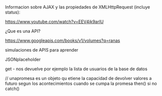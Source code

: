 Informacion sobre AJAX y las propiedades de XMLHttpRequest (incluye status):

https://www.youtube.com/watch?v=EEV4ik9arIU


¿Que es una API?

https://www.googleapis.com/books/v1/volumes?q=ranas


simulaciones de APIS para aprender 


JSONplaceholder



get - nos devuelve por ejemplo la lista de usuarios de la base de datos



   // unapromesa es un objeto qu etiene la capacidad de devolver valores a futuro segun los acontecimientos
    cuando se cumpa la promesa then() si no catch()



